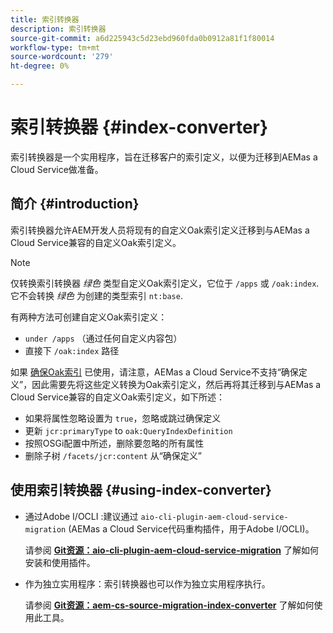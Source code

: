 ```yaml
---
title: 索引转换器
description: 索引转换器
source-git-commit: a6d225943c5d23ebd960fda0b0912a81f1f80014
workflow-type: tm+mt
source-wordcount: '279'
ht-degree: 0%

---
```


# 索引转换器 {#index-converter}

索引转换器是一个实用程序，旨在迁移客户的索引定义，以便为迁移到AEMas a Cloud Service做准备。

## 简介 {#introduction}

索引转换器允许AEM开发人员将现有的自定义Oak索引定义迁移到与AEMas a Cloud Service兼容的自定义Oak索引定义。

>[!NOTE]
>仅转换索引转换器 *绿色* 类型自定义Oak索引定义，它位于 `/apps` 或 `/oak:index`. 它不会转换 *绿色* 为创建的类型索引 `nt:base`.

有两种方法可创建自定义Oak索引定义：

* `under /apps` （通过任何自定义内容包）
* 直接下 `/oak:index` 路径

如果 [确保Oak索引](https://adobe-consulting-services.github.io/acs-aem-commons/features/ensure-oak-index/index.html) 已使用，请注意，AEMas a Cloud Service不支持“确保定义”，因此需要先将这些定义转换为Oak索引定义，然后再将其迁移到与AEMas a Cloud Service兼容的自定义Oak索引定义，如下所述：

* 如果将属性忽略设置为 `true`，忽略或跳过确保定义
* 更新 `jcr:primaryType` to `oak:QueryIndexDefinition`
* 按照OSGi配置中所述，删除要忽略的所有属性
* 删除子树 `/facets/jcr:content` 从“确保定义”

## 使用索引转换器 {#using-index-converter}

* 通过Adobe I/OCLI :建议通过 `aio-cli-plugin-aem-cloud-service-migration` (AEMas a Cloud Service代码重构插件，用于Adobe I/OCLI)。

   请参阅 **[Git资源：aio-cli-plugin-aem-cloud-service-migration](https://github.com/adobe/aio-cli-plugin-aem-cloud-service-migration#introduction)** 了解如何安装和使用插件。

* 作为独立实用程序：索引转换器也可以作为独立实用程序执行。

   请参阅 **[Git资源：aem-cs-source-migration-index-converter](https://github.com/adobe/aem-cloud-service-source-migration/tree/master/packages/index-converter)** 了解如何使用此工具。
